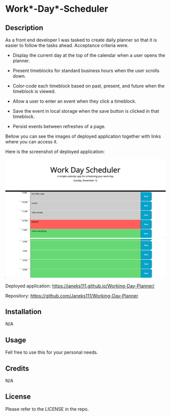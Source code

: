 # Work*-Day*-Scheduler

## Description

As a front end developer I was tasked to create daily planner so that it is easier to follow the tasks ahead. Acceptance criteria were.

- Display the current day at the top of the calendar when a user opens the planner.

- Present timeblocks for standard business hours when the user scrolls down.

- Color-code each timeblock based on past, present, and future when the timeblock is viewed.

- Allow a user to enter an event when they click a timeblock.

- Save the event in local storage when the save button is clicked in that timeblock.

- Persist events between refreshes of a page.

Bellow you can see the images of deployed application together with links where you can access it.

Here is the screenshot of deployed application:

![Work Day Scheduler](./images/1st.png)
![](./images/2nd.png)

Deployed application: https://janeks111.github.io/Working-Day-Planner/

Repository: https://github.com/Janeks111/Working-Day-Planner

## Installation

N/A

## Usage

Fell free to use this for your personal needs.

## Credits

N/A

## License

Please refer to the LICENSE in the repo.

